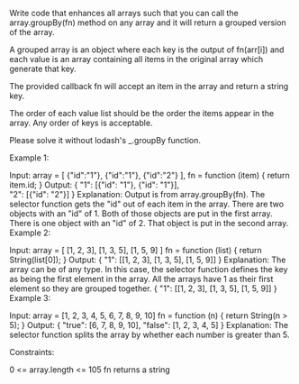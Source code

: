 Write code that enhances all arrays such that you can call the array.groupBy(fn) method on any array and it will return a grouped version of the array.

A grouped array is an object where each key is the output of fn(arr[i]) and each value is an array containing all items in the original array which generate that key.

The provided callback fn will accept an item in the array and return a string key.

The order of each value list should be the order the items appear in the array. Any order of keys is acceptable.

Please solve it without lodash's \_.groupBy function.

Example 1:

Input:
array = [
{"id":"1"},
{"id":"1"},
{"id":"2"}
],
fn = function (item) {
return item.id;
}
Output:
{
"1": [{"id": "1"}, {"id": "1"}],  
 "2": [{"id": "2"}]
}
Explanation:
Output is from array.groupBy(fn).
The selector function gets the "id" out of each item in the array.
There are two objects with an "id" of 1. Both of those objects are put in the first array.
There is one object with an "id" of 2. That object is put in the second array.
Example 2:

Input:
array = [
[1, 2, 3],
[1, 3, 5],
[1, 5, 9]
]
fn = function (list) {
return String(list[0]);
}
Output:
{
"1": [[1, 2, 3], [1, 3, 5], [1, 5, 9]]
}
Explanation:
The array can be of any type. In this case, the selector function defines the key as being the first element in the array.
All the arrays have 1 as their first element so they are grouped together.
{
"1": [[1, 2, 3], [1, 3, 5], [1, 5, 9]]
}
Example 3:

Input:
array = [1, 2, 3, 4, 5, 6, 7, 8, 9, 10]
fn = function (n) {
return String(n > 5);
}
Output:
{
"true": [6, 7, 8, 9, 10],
"false": [1, 2, 3, 4, 5]
}
Explanation:
The selector function splits the array by whether each number is greater than 5.

Constraints:

0 <= array.length <= 105
fn returns a string
